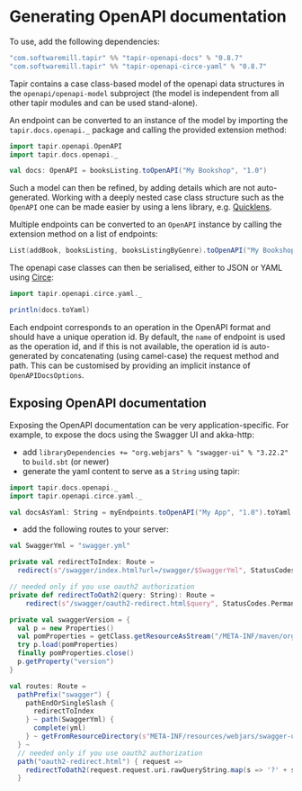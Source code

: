 # Generating OpenAPI documentation

To use, add the following dependencies:

```scala
"com.softwaremill.tapir" %% "tapir-openapi-docs" % "0.8.7"
"com.softwaremill.tapir" %% "tapir-openapi-circe-yaml" % "0.8.7"
```

Tapir contains a case class-based model of the openapi data structures in the `openapi/openapi-model` subproject (the
model is independent from all other tapir modules and can be used stand-alone).
 
An endpoint can be converted to an instance of the model by importing the `tapir.docs.openapi._` package and calling 
the provided extension method:

```scala
import tapir.openapi.OpenAPI
import tapir.docs.openapi._

val docs: OpenAPI = booksListing.toOpenAPI("My Bookshop", "1.0")
```

Such a model can then be refined, by adding details which are not auto-generated. Working with a deeply nested case 
class structure such as the `OpenAPI` one can be made easier by using a lens library, e.g. [Quicklens](https://github.com/adamw/quicklens).

Multiple endpoints can be converted to an `OpenAPI` instance by calling the extension method on a list of endpoints:

```scala
List(addBook, booksListing, booksListingByGenre).toOpenAPI("My Bookshop", "1.0")
```

The openapi case classes can then be serialised, either to JSON or YAML using [Circe](https://circe.github.io/circe/):

```scala
import tapir.openapi.circe.yaml._

println(docs.toYaml)
```

Each endpoint corresponds to an operation in the OpenAPI format and should have a unique operation id. By default,
the `name` of endpoint is used as the operation id, and if this is not available, the operation id is auto-generated
by concatenating (using camel-case) the request method and path. This can be customised by providing an implicit
instance of `OpenAPIDocsOptions`.

## Exposing OpenAPI documentation

Exposing the OpenAPI documentation can be very application-specific. For example, to expose the docs using the
Swagger UI and akka-http:

* add `libraryDependencies += "org.webjars" % "swagger-ui" % "3.22.2"` to `build.sbt` (or newer)
* generate the yaml content to serve as a `String` using tapir: 

```scala
import tapir.docs.openapi._
import tapir.openapi.circe.yaml._

val docsAsYaml: String = myEndpoints.toOpenAPI("My App", "1.0").toYaml
```

* add the following routes to your server:

```scala
val SwaggerYml = "swagger.yml"

private val redirectToIndex: Route =
  redirect(s"/swagger/index.html?url=/swagger/$SwaggerYml", StatusCodes.PermanentRedirect) 

// needed only if you use oauth2 authorization
private def redirectToOath2(query: String): Route =
    redirect(s"/swagger/oauth2-redirect.html$query", StatusCodes.PermanentRedirect)

private val swaggerVersion = {
  val p = new Properties()
  val pomProperties = getClass.getResourceAsStream("/META-INF/maven/org.webjars/swagger-ui/pom.properties")
  try p.load(pomProperties)
  finally pomProperties.close()
  p.getProperty("version")
}

val routes: Route =   
  pathPrefix("swagger") {
    pathEndOrSingleSlash {
      redirectToIndex
    } ~ path(SwaggerYml) {
      complete(yml)
    } ~ getFromResourceDirectory(s"META-INF/resources/webjars/swagger-ui/$swaggerVersion/")
  } ~
  // needed only if you use oauth2 authorization
  path("oauth2-redirect.html") { request => 
    redirectToOath2(request.request.uri.rawQueryString.map(s => '?' + s).getOrElse(""))(request)
  }
```
